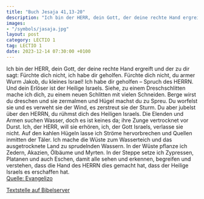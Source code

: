 ```yaml
---
title: "Buch Jesaja 41,13-20"
description: "Ich bin der HERR, dein Gott, der deine rechte Hand ergreift und der zu dir sagt: Fürchte dich nicht, ich habe dir geholfen. Fürchte dich nicht, du armer Wurm Jakob, du kleines Israel! Ich habe dir geholfen – Spruch des HERRN. Und dein Erlöser ist der Heilige Israels. Siehe, zu ei...."
images:
- "/symbols/jasaja.jpg"
layout: post
category: LECTIO 1
tag: LECTIO 1
date: 2023-12-14 07:30:00 +0100
---
```

Ich bin der HERR, dein Gott, der deine rechte Hand ergreift und der zu dir sagt: Fürchte dich nicht, ich habe dir geholfen.
Fürchte dich nicht, du armer Wurm Jakob, du kleines Israel! Ich habe dir geholfen – Spruch des HERRN. Und dein Erlöser ist der Heilige Israels.
Siehe, zu einem Dreschschlitten mache ich dich, zu einem neuen Schlitten mit vielen Schneiden.<!--more--> Berge wirst du dreschen und sie zermalmen und Hügel machst du zu Spreu.
Du worfelst sie und es verweht sie der Wind, es zerstreut sie der Sturm. Du aber jubelst über den HERRN, du rühmst dich des Heiligen Israels.
Die Elenden und Armen suchen Wasser, doch es ist keines da; ihre Zunge vertrocknet vor Durst. Ich, der HERR, will sie erhören, ich, der Gott Israels, verlasse sie nicht.
Auf den kahlen Hügeln lasse ich Ströme hervorbrechen und Quellen inmitten der Täler. Ich mache die Wüste zum Wasserteich und das ausgetrocknete Land zu sprudelnden Wassern.
In der Wüste pflanze ich Zedern, Akazien, Ölbäume und Myrten. In der Steppe setze ich Zypressen, Platanen und auch Eschen,
damit alle sehen und erkennen, begreifen und verstehen, dass die Hand des HERRN dies gemacht hat, dass der Heilige Israels es erschaffen hat.<br>
[Quelle: Evangelizo](https://evangeliumtagfuertag.org/DE/gospel)

[Textstelle auf Bibelserver](https://www.bibleserver.com/EU/Jesaja41,13-20)
